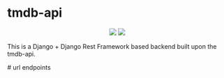 # tmdb-api
<p align="center"><img src="https://img.shields.io/badge/django-%23092E20.svg?style=for-the-badge&logo=django&logoColor=white" />
<img src="https://img.shields.io/badge/version-1.0.0-blue" /></p>

<p>This is a Django + Django Rest Framework based backend built upon the tmdb-api.</p>
# url endpoints
